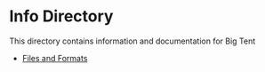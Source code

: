 # Info Directory

This directory contains information and documentation for Big Tent

* [Files and Formats](files_and_formats.md)